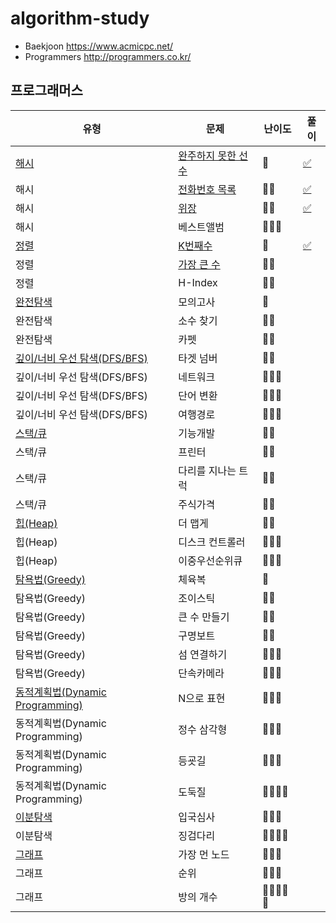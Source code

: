 # algorithm-study

- Baekjoon https://www.acmicpc.net/
- Programmers http://programmers.co.kr/

## 프로그래머스
|유형|문제|난이도|풀이|
|---|------|---|---|
|[해시](https://programmers.co.kr/learn/courses/30/parts/12077)|[완주하지 못한 선수](https://programmers.co.kr/learn/courses/30/lessons/42576)|🌊|[✅](py/hash1.py)|
|해시|[전화번호 목록](https://programmers.co.kr/learn/courses/30/lessons/42577)|🌊🌊|[✅](py/hash2.py)|
|해시|[위장](https://programmers.co.kr/learn/courses/30/lessons/42578)|🌊🌊|[✅](py/hash3.py)|
|해시|베스트앨범|🌊🌊🌊||
|[정렬](https://programmers.co.kr/learn/courses/30/parts/12198)|[K번째수](https://programmers.co.kr/learn/courses/30/lessons/42748)|🌊|[✅](py/sort1.py)|
|정렬|[가장 큰 수](https://programmers.co.kr/learn/courses/30/lessons/42746)|🌊🌊||
|정렬|H-Index|🌊🌊||
|[완전탐색](https://programmers.co.kr/learn/courses/30/parts/12230)|모의고사|🌊||
|완전탐색|소수 찾기|🌊🌊||
|완전탐색|카펫|🌊🌊||
|[깊이/너비 우선 탐색(DFS/BFS)](https://programmers.co.kr/learn/courses/30/parts/12421)|타겟 넘버|🌊🌊||
|깊이/너비 우선 탐색(DFS/BFS)|네트워크|🌊🌊🌊||
|깊이/너비 우선 탐색(DFS/BFS)|단어 변환|🌊🌊🌊||
|깊이/너비 우선 탐색(DFS/BFS)|여행경로|🌊🌊🌊||
|[스택/큐](https://programmers.co.kr/learn/courses/30/parts/12081)|기능개발|🌊🌊||
|스택/큐|프린터|🌊🌊||
|스택/큐|다리를 지나는 트럭|🌊🌊||
|스택/큐|주식가격|🌊🌊||
|[힙(Heap)](https://programmers.co.kr/learn/courses/30/parts/12117)|더 맵게|🌊🌊||
|힙(Heap)|디스크 컨트롤러|🌊🌊🌊||
|힙(Heap)|이중우선순위큐|🌊🌊🌊||
|[탐욕법(Greedy)](https://programmers.co.kr/learn/courses/30/parts/12244)|체육복|🌊||
|탐욕법(Greedy)|조이스틱|🌊🌊||
|탐욕법(Greedy)|큰 수 만들기|🌊🌊||
|탐욕법(Greedy)|구명보트|🌊🌊||
|탐욕법(Greedy)|섬 연결하기|🌊🌊🌊||
|탐욕법(Greedy)|단속카메라|🌊🌊🌊||
|[동적계획법(Dynamic Programming)](https://programmers.co.kr/learn/courses/30/parts/12263)|N으로 표현|🌊🌊🌊||
|동적계획법(Dynamic Programming)|정수 삼각형|🌊🌊🌊||
|동적계획법(Dynamic Programming)|등굣길|🌊🌊🌊||
|동적계획법(Dynamic Programming)|도둑질|🌊🌊🌊🌊||
|[이분탐색](https://programmers.co.kr/learn/courses/30/parts/12486)|입국심사|🌊🌊🌊||
|이분탐색|징검다리|🌊🌊🌊🌊||
|[그래프](https://programmers.co.kr/learn/courses/30/parts/14393)|가장 먼 노드|🌊🌊🌊||
|그래프|순위|🌊🌊🌊||
|그래프|방의 개수|🌊🌊🌊🌊🌊||
